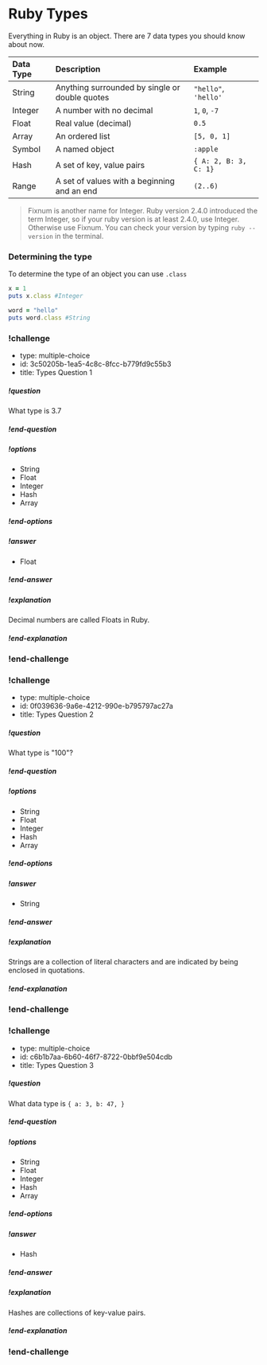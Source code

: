 # Ruby Types

Everything in Ruby is an object. There are 7 data types you should know about now.

| Data Type | Description                                    | Example               |
| :-------- | :--------------------------------------------- | :-------------------- |
| String    | Anything surrounded by single or double quotes | `"hello"`, `'hello'`  |
| Integer   | A number with no decimal                       | `1`, `0`, `-7`        |
| Float     | Real value (decimal)                           | `0.5`                 |
| Array     | An ordered list                                | `[5, 0, 1]`           |
| Symbol    | A named object                                 | `:apple`              |
| Hash      | A set of key, value pairs                      | `{ A: 2, B: 3, C: 1}` |
| Range     | A set of values with a beginning and an end    | `(2..6)`              |

> Fixnum is another name for Integer. Ruby version 2.4.0 introduced the term
> Integer, so if your ruby version is at least 2.4.0, use Integer. Otherwise
> use Fixnum. You can check your version by typing `ruby --version` in the
> terminal.


### Determining the type
To determine the type of an object you can use `.class`

```ruby
x = 1
puts x.class #Integer

word = "hello"
puts word.class #String
```


<!-- >>>>>>>>>>>>>>>>>>>>>> BEGIN CHALLENGE >>>>>>>>>>>>>>>>>>>>>> -->
<!-- Replace everything in square brackets [] and remove brackets  -->

### !challenge

* type: multiple-choice
* id: 3c50205b-1ea5-4c8c-8fcc-b779fd9c55b3
* title: Types Question 1
<!-- * points: [1] (optional, the number of points for scoring as a checkpoint) -->
<!-- * topics: [python, pandas] (optional the topics for analyzing points) -->

##### !question

What type is 3.7

##### !end-question

##### !options

* String
* Float
* Integer
* Hash
* Array

##### !end-options

##### !answer

* Float

##### !end-answer

##### !explanation

Decimal numbers are called Floats in Ruby.

##### !end-explanation

<!-- other optional sections -->
<!-- !hint - !end-hint (markdown, users can see after a failed attempt) -->
<!-- !rubric - !end-rubric (markdown, instructors can see while scoring a checkpoint) -->
<!-- !explanation - !end-explanation (markdown, students can see after answering correctly) -->

### !end-challenge

<!-- ======================= END CHALLENGE ======================= -->

<!-- >>>>>>>>>>>>>>>>>>>>>> BEGIN CHALLENGE >>>>>>>>>>>>>>>>>>>>>> -->
<!-- Replace everything in square brackets [] and remove brackets  -->

### !challenge

* type: multiple-choice
* id: 0f039636-9a6e-4212-990e-b795797ac27a
* title: Types Question 2
<!-- * points: [1] (optional, the number of points for scoring as a checkpoint) -->
<!-- * topics: [python, pandas] (optional the topics for analyzing points) -->

##### !question

What type is "100"?

##### !end-question

##### !options

* String
* Float
* Integer
* Hash
* Array

##### !end-options

##### !answer

* String

##### !end-answer

##### !explanation

Strings are a collection of literal characters and are indicated by being enclosed in quotations.

##### !end-explanation

<!-- other optional sections -->
<!-- !hint - !end-hint (markdown, users can see after a failed attempt) -->
<!-- !rubric - !end-rubric (markdown, instructors can see while scoring a checkpoint) -->
<!-- !explanation - !end-explanation (markdown, students can see after answering correctly) -->

### !end-challenge

<!-- ======================= END CHALLENGE ======================= -->

<!-- >>>>>>>>>>>>>>>>>>>>>> BEGIN CHALLENGE >>>>>>>>>>>>>>>>>>>>>> -->
<!-- Replace everything in square brackets [] and remove brackets  -->

### !challenge

* type: multiple-choice
* id: c6b1b7aa-6b60-46f7-8722-0bbf9e504cdb
* title: Types Question 3
<!-- * points: [1] (optional, the number of points for scoring as a checkpoint) -->
<!-- * topics: [python, pandas] (optional the topics for analyzing points) -->

##### !question

What data type is `{ a: 3, b: 47, }`

##### !end-question

##### !options

* String
* Float
* Integer
* Hash
* Array

##### !end-options

##### !answer

* Hash

##### !end-answer

##### !explanation

Hashes are collections of key-value pairs.

##### !end-explanation

<!-- other optional sections -->
<!-- !hint - !end-hint (markdown, users can see after a failed attempt) -->
<!-- !rubric - !end-rubric (markdown, instructors can see while scoring a checkpoint) -->
<!-- !explanation - !end-explanation (markdown, students can see after answering correctly) -->

### !end-challenge

<!-- ======================= END CHALLENGE ======================= -->
